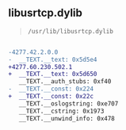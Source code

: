 ## libusrtcp.dylib

> `/usr/lib/libusrtcp.dylib`

```diff

-4277.42.2.0.0
-  __TEXT.__text: 0x5d5e4
+4277.60.230.502.1
+  __TEXT.__text: 0x5d650
   __TEXT.__auth_stubs: 0xf40
-  __TEXT.__const: 0x224
+  __TEXT.__const: 0x22c
   __TEXT.__oslogstring: 0xe707
   __TEXT.__cstring: 0x1973
   __TEXT.__unwind_info: 0x478

```
